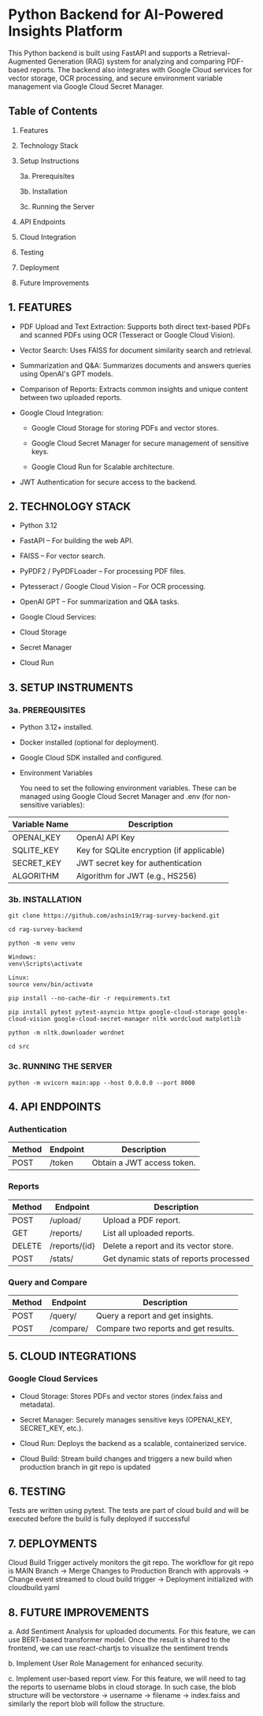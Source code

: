 # Python Backend for AI-Powered Insights Platform

This Python backend is built using FastAPI and supports a Retrieval-Augmented Generation (RAG) system for analyzing and comparing PDF-based reports. The backend also integrates with Google Cloud services for vector storage, OCR processing, and secure environment variable management via Google Cloud Secret Manager.

## Table of Contents
1. Features
2. Technology Stack
3. Setup Instructions

    3a. Prerequisites

    3b. Installation

    3c. Running the Server
    
4. API Endpoints
5. Cloud Integration
6. Testing
7. Deployment
8. Future Improvements


## 1. FEATURES

- PDF Upload and Text Extraction: Supports both direct text-based PDFs and scanned PDFs using OCR (Tesseract or Google Cloud Vision).

- Vector Search: Uses FAISS for document similarity search and retrieval.

- Summarization and Q&A: Summarizes documents and answers queries using OpenAI's GPT models.

- Comparison of Reports: Extracts common insights and unique content between two uploaded reports.

- Google Cloud Integration:

    - Google Cloud Storage for storing PDFs and vector stores.

    - Google Cloud Secret Manager for secure management of sensitive keys.

    - Google Cloud Run for Scalable architecture.

- JWT Authentication for secure access to the backend.

## 2. TECHNOLOGY STACK

- Python 3.12

- FastAPI – For building the web API.

- FAISS – For vector search.

- PyPDF2 / PyPDFLoader – For processing PDF files.

- Pytesseract / Google Cloud Vision – For OCR processing.

- OpenAI GPT – For summarization and Q&A tasks.

- Google Cloud Services:

- Cloud Storage

- Secret Manager

- Cloud Run

## 3. SETUP INSTRUMENTS

### 3a. PREREQUISITES

- Python 3.12+ installed.

- Docker installed (optional for deployment).

- Google Cloud SDK installed and configured.

- Environment Variables

    You need to set the following environment variables. These can be managed using Google Cloud Secret Manager and .env (for non-sensitive variables):

|Variable Name	|Description                              |
|---------------|-----------------------------------------|
|OPENAI_KEY	    |OpenAI API Key                           | 
|SQLITE_KEY	    |Key for SQLite encryption (if applicable)|
|SECRET_KEY     |JWT secret key for authentication        |
|ALGORITHM	    |Algorithm for JWT (e.g., HS256)          |

### 3b. INSTALLATION

```
git clone https://github.com/ashsin19/rag-survey-backend.git

cd rag-survey-backend

python -m venv venv

Windows:
venv\Scripts\activate 

Linux:
source venv/bin/activate

pip install --no-cache-dir -r requirements.txt

pip install pytest pytest-asyncio httpx google-cloud-storage google-cloud-vision google-cloud-secret-manager nltk wordcloud matplotlib

python -m nltk.downloader wordnet

cd src
```

### 3c. RUNNING THE SERVER

```
python -m uvicorn main:app --host 0.0.0.0 --port 8000
```

## 4. API ENDPOINTS

### Authentication
|Method |Endpoint      | Description                           | 
|------ |--------------|---------------------------------------|
|POST   |/token	       | Obtain a JWT access token.            |

### Reports
|Method	|Endpoint	    |Description                            |
|-------|---------------|---------------------------------------|
|POST	|/upload/	    |Upload a PDF report.                   |
|GET	|/reports/	    |List all uploaded reports.             |
|DELETE	|/reports/{id}	|Delete a report and its vector store.  |
|POST   |/stats/        |Get dynamic stats of reports processed |

### Query and Compare
|Method	|Endpoint	    |Description                            |
|-------|---------------|---------------------------------------|
|POST	|/query/	    |Query a report and get insights.       |
|POST	|/compare/	    |Compare two reports and get results.   |

## 5. CLOUD INTEGRATIONS

### Google Cloud Services

- Cloud Storage: Stores PDFs and vector stores (index.faiss and metadata).

- Secret Manager: Securely manages sensitive keys (OPENAI_KEY, SECRET_KEY, etc.).

- Cloud Run: Deploys the backend as a scalable, containerized service.

- Cloud Build: Stream build changes and triggers a new build when production branch in git repo is updated

## 6. TESTING

Tests are written using pytest. The tests are part of cloud build and will be executed before the build is fully deployed if successful

## 7. DEPLOYMENTS

Cloud Build Trigger actively monitors the git repo. The workflow for git repo is MAIN Branch -> Merge Changes to Production Branch with approvals -> Change event streamed to cloud build trigger -> Deployment initialized with cloudbuild.yaml

## 8. FUTURE IMPROVEMENTS

a. Add Sentiment Analysis for uploaded documents. For this feature, we can use BERT-based transformer model. Once the result is shared to the frontend, we can use react-chartjs to visualize the sentiment trends

b. Implement User Role Management for enhanced security.

c. Implement user-based report view. For this feature, we will need to tag the reports to username blobs in cloud storage. In such case, the blob structure will be vectorstore -> username -> filename -> index.faiss and similarly the report blob will follow the structure.